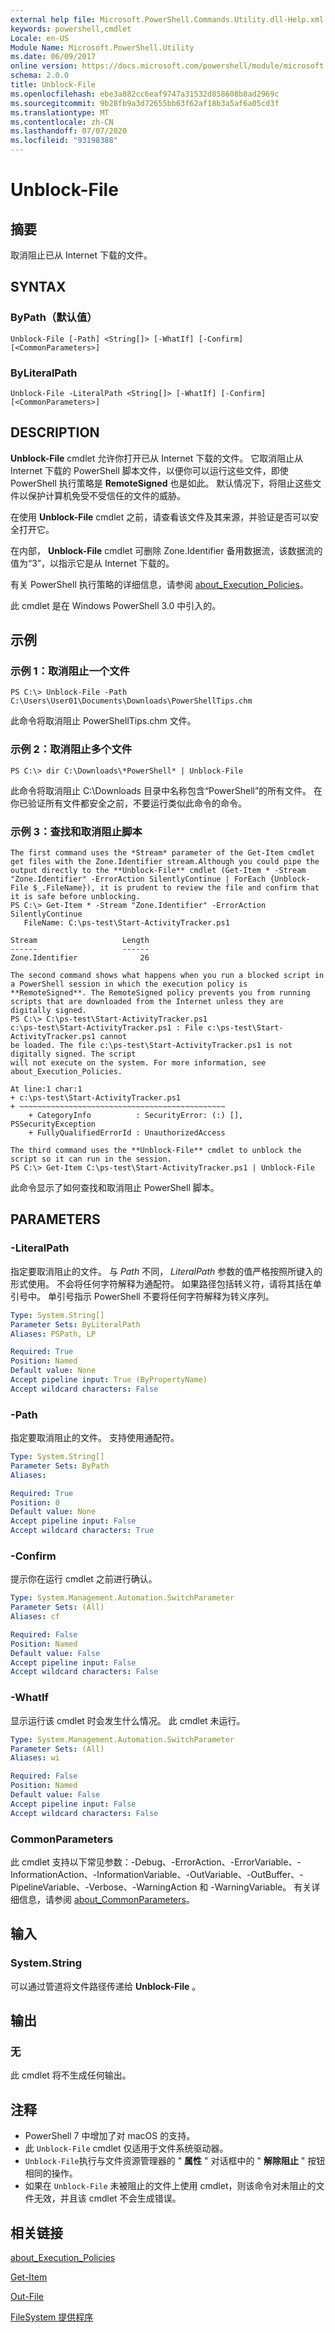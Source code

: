 ```yaml
---
external help file: Microsoft.PowerShell.Commands.Utility.dll-Help.xml
keywords: powershell,cmdlet
Locale: en-US
Module Name: Microsoft.PowerShell.Utility
ms.date: 06/09/2017
online version: https://docs.microsoft.com/powershell/module/microsoft.powershell.utility/unblock-file?view=powershell-7.1&WT.mc_id=ps-gethelp
schema: 2.0.0
title: Unblock-File
ms.openlocfilehash: ebe3a882cc6eaf9747a31532d858608b8ad2969c
ms.sourcegitcommit: 9b28fb9a3d72655bb63f62af18b3a5af6a05cd3f
ms.translationtype: MT
ms.contentlocale: zh-CN
ms.lasthandoff: 07/07/2020
ms.locfileid: "93198388"
---
```

# Unblock-File

## 摘要
取消阻止已从 Internet 下载的文件。

## SYNTAX

### ByPath（默认值）

```
Unblock-File [-Path] <String[]> [-WhatIf] [-Confirm] [<CommonParameters>]
```

### ByLiteralPath

```
Unblock-File -LiteralPath <String[]> [-WhatIf] [-Confirm] [<CommonParameters>]
```

## DESCRIPTION

**Unblock-File** cmdlet 允许你打开已从 Internet 下载的文件。
它取消阻止从 Internet 下载的 PowerShell 脚本文件，以便你可以运行这些文件，即使 PowerShell 执行策略是 **RemoteSigned** 也是如此。
默认情况下，将阻止这些文件以保护计算机免受不受信任的文件的威胁。

在使用 **Unblock-File** cmdlet 之前，请查看该文件及其来源，并验证是否可以安全打开它。

在内部， **Unblock-File** cmdlet 可删除 Zone.Identifier 备用数据流，该数据流的值为“3”，以指示它是从 Internet 下载的。

有关 PowerShell 执行策略的详细信息，请参阅 [about_Execution_Policies](../Microsoft.PowerShell.Core/about/about_Execution_Policies.md)。

此 cmdlet 是在 Windows PowerShell 3.0 中引入的。

## 示例

### 示例 1：取消阻止一个文件

```
PS C:\> Unblock-File -Path C:\Users\User01\Documents\Downloads\PowerShellTips.chm
```

此命令将取消阻止 PowerShellTips.chm 文件。

### 示例 2：取消阻止多个文件

```
PS C:\> dir C:\Downloads\*PowerShell* | Unblock-File
```

此命令将取消阻止 C:\Downloads 目录中名称包含“PowerShell”的所有文件。
在你已验证所有文件都安全之前，不要运行类似此命令的命令。

### 示例 3：查找和取消阻止脚本

```
The first command uses the *Stream* parameter of the Get-Item cmdlet get files with the Zone.Identifier stream.Although you could pipe the output directly to the **Unblock-File** cmdlet (Get-Item * -Stream "Zone.Identifier" -ErrorAction SilentlyContinue | ForEach {Unblock-File $_.FileName}), it is prudent to review the file and confirm that it is safe before unblocking.
PS C:\> Get-Item * -Stream "Zone.Identifier" -ErrorAction SilentlyContinue
   FileName: C:\ps-test\Start-ActivityTracker.ps1

Stream                   Length
------                   ------
Zone.Identifier              26

The second command shows what happens when you run a blocked script in a PowerShell session in which the execution policy is **RemoteSigned**. The RemoteSigned policy prevents you from running scripts that are downloaded from the Internet unless they are digitally signed.
PS C:\> C:\ps-test\Start-ActivityTracker.ps1
c:\ps-test\Start-ActivityTracker.ps1 : File c:\ps-test\Start-ActivityTracker.ps1 cannot
be loaded. The file c:\ps-test\Start-ActivityTracker.ps1 is not digitally signed. The script
will not execute on the system. For more information, see about_Execution_Policies.

At line:1 char:1
+ c:\ps-test\Start-ActivityTracker.ps1
+ ~~~~~~~~~~~~~~~~~~~~~~~~~~~~~~~~~~~~~~~~~~~~~~
    + CategoryInfo          : SecurityError: (:) [], PSSecurityException
    + FullyQualifiedErrorId : UnauthorizedAccess

The third command uses the **Unblock-File** cmdlet to unblock the script so it can run in the session.
PS C:\> Get-Item C:\ps-test\Start-ActivityTracker.ps1 | Unblock-File
```

此命令显示了如何查找和取消阻止 PowerShell 脚本。

## PARAMETERS

### -LiteralPath
指定要取消阻止的文件。
与 *Path* 不同， *LiteralPath* 参数的值严格按照所键入的形式使用。
不会将任何字符解释为通配符。
如果路径包括转义符，请将其括在单引号中。
单引号指示 PowerShell 不要将任何字符解释为转义序列。

```yaml
Type: System.String[]
Parameter Sets: ByLiteralPath
Aliases: PSPath, LP

Required: True
Position: Named
Default value: None
Accept pipeline input: True (ByPropertyName)
Accept wildcard characters: False
```

### -Path
指定要取消阻止的文件。
支持使用通配符。

```yaml
Type: System.String[]
Parameter Sets: ByPath
Aliases:

Required: True
Position: 0
Default value: None
Accept pipeline input: False
Accept wildcard characters: True
```

### -Confirm

提示你在运行 cmdlet 之前进行确认。

```yaml
Type: System.Management.Automation.SwitchParameter
Parameter Sets: (All)
Aliases: cf

Required: False
Position: Named
Default value: False
Accept pipeline input: False
Accept wildcard characters: False
```

### -WhatIf

显示运行该 cmdlet 时会发生什么情况。
此 cmdlet 未运行。

```yaml
Type: System.Management.Automation.SwitchParameter
Parameter Sets: (All)
Aliases: wi

Required: False
Position: Named
Default value: False
Accept pipeline input: False
Accept wildcard characters: False
```

### CommonParameters

此 cmdlet 支持以下常见参数：-Debug、-ErrorAction、-ErrorVariable、-InformationAction、-InformationVariable、-OutVariable、-OutBuffer、-PipelineVariable、-Verbose、-WarningAction 和 -WarningVariable。 有关详细信息，请参阅 [about_CommonParameters](https://go.microsoft.com/fwlink/?LinkID=113216)。

## 输入

### System.String

可以通过管道将文件路径传递给 **Unblock-File** 。

## 输出

### 无

此 cmdlet 将不生成任何输出。

## 注释

- PowerShell 7 中增加了对 macOS 的支持。
- 此 `Unblock-File` cmdlet 仅适用于文件系统驱动器。
- `Unblock-File`执行与文件资源管理器的 " **属性** " 对话框中的 " **解除阻止** " 按钮相同的操作。
- 如果在 `Unblock-File` 未被阻止的文件上使用 cmdlet，则该命令对未阻止的文件无效，并且该 cmdlet 不会生成错误。

## 相关链接

[about_Execution_Policies](../Microsoft.PowerShell.Core/About/about_Execution_Policies.md)

[Get-Item](../Microsoft.PowerShell.Management/Get-Item.md)

[Out-File](Out-File.md)

[FileSystem 提供程序](../Microsoft.PowerShell.Core/about/about_FileSystem_Provider.md)

